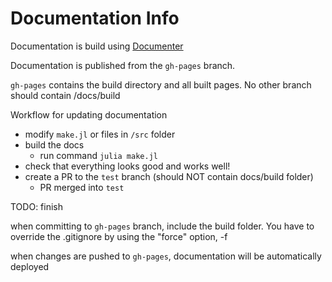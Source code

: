 # Documentation Info 

Documentation is build using [Documenter](https://github.com/JuliaDocs/Documenter.jl) 

Documentation is published from the `gh-pages` branch. 

`gh-pages` contains the build directory and all built pages. No other branch should contain /docs/build 

Workflow for updating documentation 
- modify `make.jl` or  files in `/src` folder 
- build the docs 
    - run command `julia make.jl`
- check that everything looks good and works well! 
- create a PR to the `test` branch (should NOT contain docs/build folder)
    - PR merged into `test` 

TODO: finish 

when committing to `gh-pages` branch, include the build folder. You have to override the .gitignore by using the "force" option, -f 

when changes are pushed to `gh-pages`, documentation will be automatically deployed 


